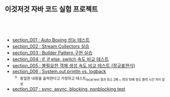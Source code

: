 

## 이것저것 자바 코드 실험 프로젝트
　
　  
　  
  
  - [section_001 : Auto Boxing 성능 테스트][link_section_001]
  - [section_002 : Stream Collectors 실습][link_section_002]
  - [section_003 : Builder Pattern 구현 실습][link_section_003]
  - [section_004 : if, if else, switch 속도 비교 테스트][link_section_004]
  - [section_005 : 불필요한 객체 생성 속도 비교 테스트 (정규표현식)][link_section_005]
  - [section_006 : System.out.println vs. logback][link_section_006]
    - <sub>동일한 내용을 출력한다고 가정하고 테스트<sub>local test 결과 최소 2배 ~ 최대 10배 정도 출력 시간 차이 발생</sub></sub>
  - [section_007 : sync, async, blocking, nonblocking test][link_section_007]

　  
　  
　  


[link_section_001]:https://github.com/nimkoes/java-snippet/blob/master/src/me/nimkoes/section_001/Main.java
[link_section_002]:https://github.com/nimkoes/java-snippet/blob/master/src/me/nimkoes/section_002/StreamCollectors.java
[link_section_003]:https://github.com/nimkoes/java-snippet/blob/master/src/me/nimkoes/section_003/BuilderPattern.java
[link_section_004]:https://github.com/nimkoes/java-snippet/blob/master/src/me/nimkoes/section_004/Main.java
[link_section_005]:https://github.com/nimkoes/java-snippet/blob/master/src/me/nimkoes/section_005/Main.java
[link_section_006]:https://github.com/nimkoes/java-snippet/blob/master/src/me/nimkoes/section_006/Main.java
[link_section_007]:https://github.com/nimkoes/java-snippet/blob/master/src/me/nimkoes/section_007/MainTestApp.java
